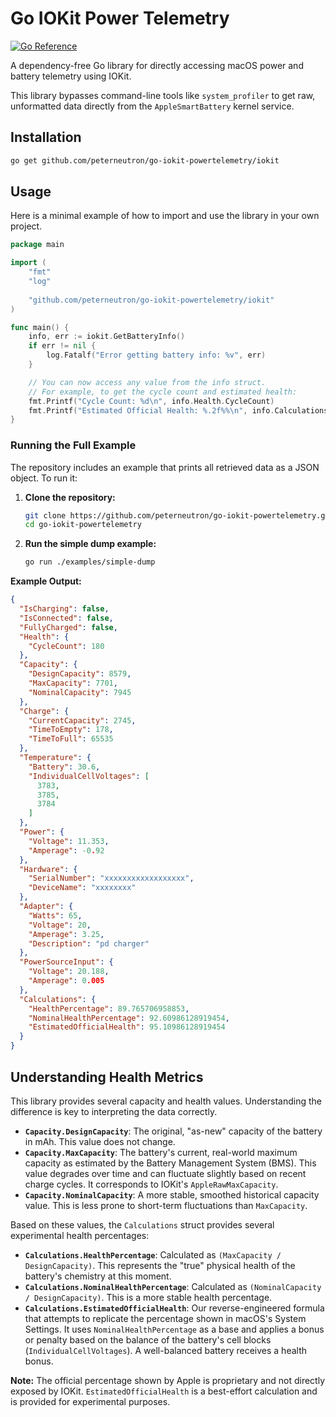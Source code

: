 # Go IOKit Power Telemetry

[![Go Reference](https://pkg.go.dev/badge/github.com/peterneutron/go-iokit-powertelemetry.svg)](https://pkg.go.dev/github.com/peterneutron/go-iokit-powertelemetry)

A dependency-free Go library for directly accessing macOS power and battery telemetry using IOKit.

This library bypasses command-line tools like `system_profiler` to get raw, unformatted data directly from the `AppleSmartBattery` kernel service.

## Installation

```bash
go get github.com/peterneutron/go-iokit-powertelemetry/iokit
```

## Usage

Here is a minimal example of how to import and use the library in your own project.

```go
package main

import (
	"fmt"
	"log"
	
	"github.com/peterneutron/go-iokit-powertelemetry/iokit"
)

func main() {
	info, err := iokit.GetBatteryInfo()
	if err != nil {
		log.Fatalf("Error getting battery info: %v", err)
	}

	// You can now access any value from the info struct.
	// For example, to get the cycle count and estimated health:
	fmt.Printf("Cycle Count: %d\n", info.Health.CycleCount)
	fmt.Printf("Estimated Official Health: %.2f%%\n", info.Calculations.EstimatedOfficialHealth)
}
```

### Running the Full Example

The repository includes an example that prints all retrieved data as a JSON object. To run it:

1.  **Clone the repository:**
    ```bash
    git clone https://github.com/peterneutron/go-iokit-powertelemetry.git
    cd go-iokit-powertelemetry
    ```

2.  **Run the simple dump example:**
    ```bash
    go run ./examples/simple-dump
    ```

**Example Output:**

```json
{
  "IsCharging": false,
  "IsConnected": false,
  "FullyCharged": false,
  "Health": {
    "CycleCount": 180
  },
  "Capacity": {
    "DesignCapacity": 8579,
    "MaxCapacity": 7701,
    "NominalCapacity": 7945
  },
  "Charge": {
    "CurrentCapacity": 2745,
    "TimeToEmpty": 178,
    "TimeToFull": 65535
  },
  "Temperature": {
    "Battery": 30.6,
    "IndividualCellVoltages": [
      3783,
      3785,
      3784
    ]
  },
  "Power": {
    "Voltage": 11.353,
    "Amperage": -0.92
  },
  "Hardware": {
    "SerialNumber": "xxxxxxxxxxxxxxxxxx",
    "DeviceName": "xxxxxxxx"
  },
  "Adapter": {
    "Watts": 65,
    "Voltage": 20,
    "Amperage": 3.25,
    "Description": "pd charger"
  },
  "PowerSourceInput": {
    "Voltage": 20.188,
    "Amperage": 0.005
  },
  "Calculations": {
    "HealthPercentage": 89.765706958853,
    "NominalHealthPercentage": 92.60986128919454,
    "EstimatedOfficialHealth": 95.10986128919454
  }
}
```

## Understanding Health Metrics

This library provides several capacity and health values. Understanding the difference is key to interpreting the data correctly.

*   **`Capacity.DesignCapacity`**: The original, "as-new" capacity of the battery in mAh. This value does not change.
*   **`Capacity.MaxCapacity`**: The battery's current, real-world maximum capacity as estimated by the Battery Management System (BMS). This value degrades over time and can fluctuate slightly based on recent charge cycles. It corresponds to IOKit's `AppleRawMaxCapacity`.
*   **`Capacity.NominalCapacity`**: A more stable, smoothed historical capacity value. This is less prone to short-term fluctuations than `MaxCapacity`.

Based on these values, the `Calculations` struct provides several experimental health percentages:

*   **`Calculations.HealthPercentage`**: Calculated as `(MaxCapacity / DesignCapacity)`. This represents the "true" physical health of the battery's chemistry at this moment.
*   **`Calculations.NominalHealthPercentage`**: Calculated as `(NominalCapacity / DesignCapacity)`. This is a more stable health percentage.
*   **`Calculations.EstimatedOfficialHealth`**: Our reverse-engineered formula that attempts to replicate the percentage shown in macOS's System Settings. It uses `NominalHealthPercentage` as a base and applies a bonus or penalty based on the balance of the battery's cell blocks (`IndividualCellVoltages`). A well-balanced battery receives a health bonus.

**Note:** The official percentage shown by Apple is proprietary and not directly exposed by IOKit. `EstimatedOfficialHealth` is a best-effort calculation and is provided for experimental purposes.

